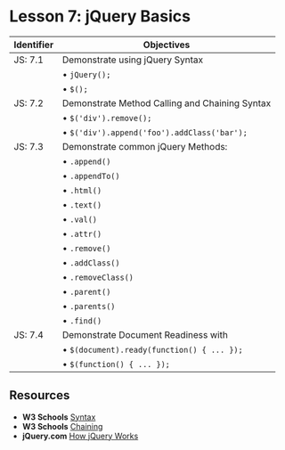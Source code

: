 # Lesson 7: jQuery Basics

Identifier   | Objectives
-------------|------------
JS: 7.1      | Demonstrate using jQuery Syntax
             | &bull; `jQuery();`
             | &bull; `$();`
JS: 7.2      | Demonstrate Method Calling and Chaining Syntax 
             | &bull; `$('div').remove();`
             | &bull; `$('div').append('foo').addClass('bar');`
JS: 7.3      | Demonstrate common jQuery Methods:
             | &bull; `.append()`
             | &bull; `.appendTo()`
             | &bull; `.html()`
             | &bull; `.text()`
             | &bull; `.val()`
             | &bull; `.attr()`
             | &bull; `.remove()`
             | &bull; `.addClass()`
             | &bull; `.removeClass()`
             | &bull; `.parent()`
             | &bull; `.parents()`
             | &bull; `.find()`
JS: 7.4      | Demonstrate Document Readiness with
             | &bull; `$(document).ready(function() { ... });`
             | &bull; `$(function() { ... });`

## Resources

- __W3 Schools__ [Syntax](http://www.w3schools.com/jquery/jquery_syntax.asp)
- __W3 Schools__ [Chaining](http://www.w3schools.com/jquery/jquery_chaining.asp)
- __jQuery.com__ [How jQuery Works](http://learn.jquery.com/about-jquery/how-jquery-works/)